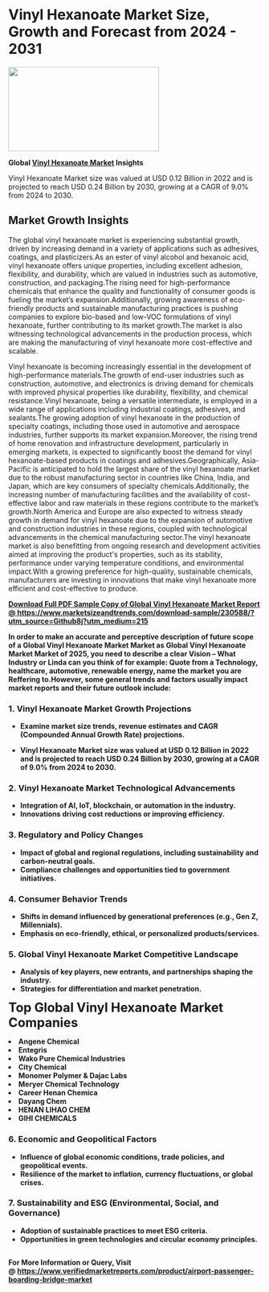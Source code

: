 <H1>Vinyl Hexanoate Market Size, Growth and Forecast from 2024 - 2031</H1><img class="aligncenter size-medium wp-image-584254" src="https://thirdeyenews.in/wp-content/uploads/2024/09/Global-Market-Research-300x168.jpeg" alt="" width="300" height="168" /><p><strong>Global&nbsp;<a href="https://www.marketsizeandtrends.com/download-sample/230588/?utm_source=Github8j?utm_medium=215">Vinyl Hexanoate Market</a> Insights</strong></p><p>Vinyl Hexanoate Market size was valued at USD 0.12 Billion in 2022 and is projected to reach USD 0.24 Billion by 2030, growing at a CAGR of 9.0% from 2024 to 2030.</p><p><h2>Market Growth Insights</h2> <p>The global vinyl hexanoate market is experiencing substantial growth, driven by increasing demand in a variety of applications such as adhesives, coatings, and plasticizers.As an ester of vinyl alcohol and hexanoic acid, vinyl hexanoate offers unique properties, including excellent adhesion, flexibility, and durability, which are valued in industries such as automotive, construction, and packaging.The rising need for high-performance chemicals that enhance the quality and functionality of consumer goods is fueling the market’s expansion.Additionally, growing awareness of eco-friendly products and sustainable manufacturing practices is pushing companies to explore bio-based and low-VOC formulations of vinyl hexanoate, further contributing to its market growth.The market is also witnessing technological advancements in the production process, which are making the manufacturing of vinyl hexanoate more cost-effective and scalable.<strong><a href="#"></a></strong></p> <p>Vinyl hexanoate is becoming increasingly essential in the development of high-performance materials.The growth of end-user industries such as construction, automotive, and electronics is driving demand for chemicals with improved physical properties like durability, flexibility, and chemical resistance.Vinyl hexanoate, being a versatile intermediate, is employed in a wide range of applications including industrial coatings, adhesives, and sealants.The growing adoption of vinyl hexanoate in the production of specialty coatings, including those used in automotive and aerospace industries, further supports its market expansion.Moreover, the rising trend of home renovation and infrastructure development, particularly in emerging markets, is expected to significantly boost the demand for vinyl hexanoate-based products in coatings and adhesives.Geographically, Asia-Pacific is anticipated to hold the largest share of the vinyl hexanoate market due to the robust manufacturing sector in countries like China, India, and Japan, which are key consumers of specialty chemicals.Additionally, the increasing number of manufacturing facilities and the availability of cost-effective labor and raw materials in these regions contribute to the market’s growth.North America and Europe are also expected to witness steady growth in demand for vinyl hexanoate due to the expansion of automotive and construction industries in these regions, coupled with technological advancements in the chemical manufacturing sector.The vinyl hexanoate market is also benefitting from ongoing research and development activities aimed at improving the product's properties, such as its stability, performance under varying temperature conditions, and environmental impact.With a growing preference for high-quality, sustainable chemicals, manufacturers are investing in innovations that make vinyl hexanoate more efficient and cost-effective to produce.<strong><a href="#"></p><p><span class=""><strong>Download Full PDF Sample Copy of Global Vinyl Hexanoate Market Report</strong> @ <a href="https://www.marketsizeandtrends.com/download-sample/230588/?utm_source=Github8j?utm_medium=215" target="_blank">https://www.marketsizeandtrends.com/download-sample/230588/?utm_source=Github8j?utm_medium=215</a></span></p><p>In order to make an accurate and perceptive description of future scope of a Global&nbsp;Vinyl Hexanoate Market Market as Global&nbsp;Vinyl Hexanoate Market Market of 2025, you need to describe a clear Vision &ndash; What Industry or Linda can you think of for example: Quote from a Technology, healthcare, automotive, renewable energy, name the market you are Reffering to.However, some general trends and factors usually impact market reports and their future outlook include:</p><h3>1.&nbsp;<strong>Vinyl Hexanoate Market Growth Projections</strong></h3><ul><li>Examine market size trends, revenue estimates and CAGR (Compounded Annual Growth Rate) projections.</li><li><p>Vinyl Hexanoate Market size was valued at USD 0.12 Billion in 2022 and is projected to reach USD 0.24 Billion by 2030, growing at a CAGR of 9.0% from 2024 to 2030.</p></li></ul><h3>2.&nbsp;<strong>Vinyl Hexanoate Market Technological Advancements</strong></h3><ul><li>Integration of AI, IoT, blockchain, or automation in the industry.</li><li>Innovations driving cost reductions or improving efficiency.</li></ul><h3>3.&nbsp;<strong>Regulatory and Policy Changes</strong></h3><ul><li>Impact of global and regional regulations, including sustainability and carbon-neutral goals.</li><li>Compliance challenges and opportunities tied to government initiatives.</li></ul><h3>4.&nbsp;<strong>Consumer Behavior Trends</strong></h3><ul><li>Shifts in demand influenced by generational preferences (e.g., Gen Z, Millennials).</li><li>Emphasis on eco-friendly, ethical, or personalized products/services.</li></ul><h3>5.&nbsp;<strong>Global Vinyl Hexanoate Market Competitive Landscape</strong></h3><ul><li>Analysis of key players, new entrants, and partnerships shaping the industry.</li><li>Strategies for differentiation and market penetration.</li></ul><p data-pm-slice="1 1 []"><span style="color: inherit; font-family: inherit; font-size: 25px;">Top Global Vinyl Hexanoate Market Companies</span></p><div class="" data-test-id=""><p><li>Angene Chemical</li><li> Entegris</li><li> Wako Pure Chemical Industries</li><li> City Chemical</li><li> Monomer Polymer & Dajac Labs</li><li> Meryer Chemical Technology</li><li> Career Henan Chemica</li><li> Dayang Chem</li><li> HENAN LIHAO CHEM</li><li> GIHI CHEMICALS</li></p></div><h3>6.&nbsp;<strong>Economic and Geopolitical Factors</strong></h3><ul><li>Influence of global economic conditions, trade policies, and geopolitical events.</li><li>Resilience of the market to inflation, currency fluctuations, or global crises.</li></ul><h3>7.&nbsp;<strong>Sustainability and ESG (Environmental, Social, and Governance)</strong></h3><ul><li>Adoption of sustainable practices to meet ESG criteria.</li><li>Opportunities in green technologies and circular economy principles.</li></ul><h2><strong style="font-size: 14px;">For More Information or Query, Visit @&nbsp;</strong><a style="background-color: #ffffff; font-size: 14px;" href="https://www.marketsizeandtrends.com/report/vinyl-hexanoate-market/" target="_blank">https://www.verifiedmarketreports.com/product/airport-passenger-boarding-bridge-market</a></h2>
